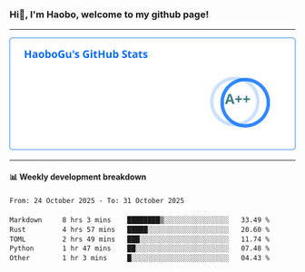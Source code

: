 <!--<h2 align="center"> Hi👋, I'm Haobo, welcome to my github page! </h2>-->
### Hi👋, I'm Haobo, welcome to my github page!
-------

<img href="https://github.com/HaoboGu" src="assets/stats.svg" alt="github stats" /> 

-------

#### 📊 **Weekly development breakdown**
<!--START_SECTION:waka-->

```txt
From: 24 October 2025 - To: 31 October 2025

Markdown     8 hrs 3 mins    ████████▒░░░░░░░░░░░░░░░░   33.49 %
Rust         4 hrs 57 mins   █████░░░░░░░░░░░░░░░░░░░░   20.60 %
TOML         2 hrs 49 mins   ███░░░░░░░░░░░░░░░░░░░░░░   11.74 %
Python       1 hr 47 mins    ██░░░░░░░░░░░░░░░░░░░░░░░   07.48 %
Other        1 hr 3 mins     █░░░░░░░░░░░░░░░░░░░░░░░░   04.43 %
```

<!--END_SECTION:waka-->
<!--
backup url: https://github-readme-status-dusky-ten.vercel.app/api?username=HaoboGu&count_private=true&show_icons=true&theme=transparent&border_color=2f80ed
-->
<!--
**HaoboGu/HaoboGu** is a ✨ _special_ ✨ repository because its `README.md` (this file) appears on your GitHub profile.

Here are some ideas to get you started:

- 🔭 I’m currently working on AI-assisted programming tools
- 🌱 I’m currently learning ...
- 👯 I’m looking to collaborate on ...
- 🤔 I’m looking for help with ...
- 💬 Ask me about ...
- 📫 How to reach me: ...
- 😄 Pronouns: ...
- ⚡ Fun fact: ...
-->
